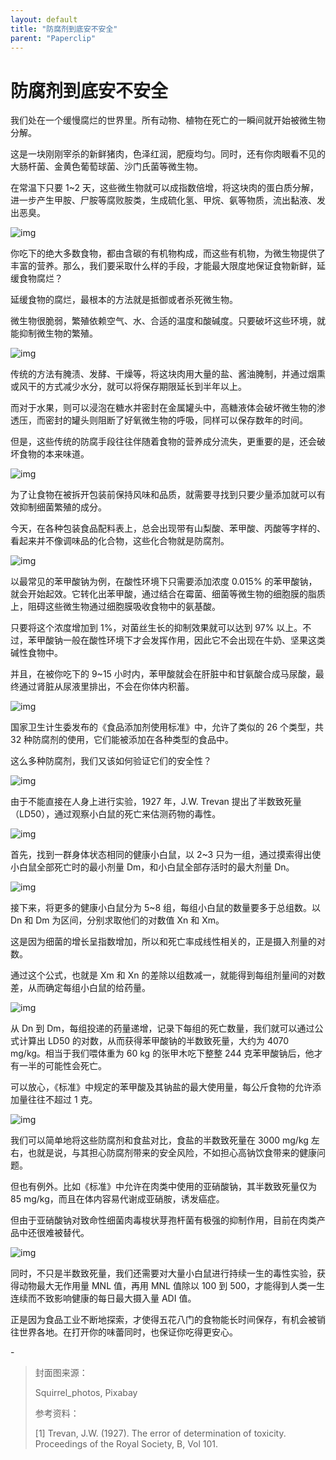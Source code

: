 ```yaml
---
layout: default
title: "防腐剂到底安不安全"
parent: "Paperclip"
---
```


# 防腐剂到底安不安全

我们处在一个缓慢腐烂的世界里。所有动物、植物在死亡的一瞬间就开始被微生物分解。

这是一块刚刚宰杀的新鲜猪肉，色泽红润，肥瘦均匀。同时，还有你肉眼看不见的大肠杆菌、金黄色葡萄球菌、沙门氏菌等微生物。

在常温下只要 1~2 天，这些微生物就可以成指数倍增，将这块肉的蛋白质分解，进一步产生甲胺、尸胺等腐败胺类，生成硫化氢、甲烷、氨等物质，流出黏液、发出恶臭。

![img](https://i.loli.net/2021/10/04/BCOYczedHN4ho7n.gif)

你吃下的绝大多数食物，都由含碳的有机物构成，而这些有机物，为微生物提供了丰富的营养。那么，我们要采取什么样的手段，才能最大限度地保证食物新鲜，延缓食物腐烂？

延缓食物的腐烂，最根本的方法就是抵御或者杀死微生物。

微生物很脆弱，繁殖依赖空气、水、合适的温度和酸碱度。只要破坏这些环境，就能抑制微生物的繁殖。

![img](https://i.loli.net/2021/10/04/mlurLSbF6Ggz8NV.png)

传统的方法有腌渍、发酵、干燥等，将这块肉用大量的盐、酱油腌制，并通过烟熏或风干的方式减少水分，就可以将保存期限延长到半年以上。

而对于水果，则可以浸泡在糖水并密封在金属罐头中，高糖液体会破坏微生物的渗透压，而密封的罐头则阻断了好氧微生物的呼吸，同样可以保存数年的时间。

但是，这些传统的防腐手段往往伴随着食物的营养成分流失，更重要的是，还会破坏食物的本来味道。

![img](https://mmbiz.qpic.cn/mmbiz_gif/SlOqFKqEO4FE2q8djjLefyicMqyrfomPwGPELKUjFgLKhPdm50r0oicbibTYAyNovW2uNuravUNHxRnhbM3cZBSXg/640?wx_fmt=gif)

为了让食物在被拆开包装前保持风味和品质，就需要寻找到只要少量添加就可以有效抑制细菌繁殖的成分。

今天，在各种包装食品配料表上，总会出现带有山梨酸、苯甲酸、丙酸等字样的、看起来并不像调味品的化合物，这些化合物就是防腐剂。

![img](https://i.loli.net/2021/10/04/5bd7aAorleEGPYs.png)

以最常见的苯甲酸钠为例，在酸性环境下只需要添加浓度 0.015% 的苯甲酸钠，就会开始起效。它转化出苯甲酸，通过结合在霉菌、细菌等微生物的细胞膜的脂质上，阻碍这些微生物通过细胞膜吸收食物中的氨基酸。

只要将这个浓度增加到 1%，对菌丝生长的抑制效果就可以达到 97% 以上。不过，苯甲酸钠一般在酸性环境下才会发挥作用，因此它不会出现在牛奶、坚果这类碱性食物中。

并且，在被你吃下的 9~15 小时内，苯甲酸就会在肝脏中和甘氨酸合成马尿酸，最终通过肾脏从尿液里排出，不会在你体内积蓄。

![img](https://i.loli.net/2021/10/04/2dlWSOAPDthqifZ.png)

国家卫生计生委发布的《食品添加剂使用标准》中，允许了类似的 26 个类型，共 32 种防腐剂的使用，它们能被添加在各种类型的食品中。

这么多种防腐剂，我们又该如何验证它们的安全性？

![img](https://i.loli.net/2021/10/04/MH3K1dUm4pyAvwO.png)

由于不能直接在人身上进行实验，1927 年，J.W. Trevan 提出了半数致死量（LD50），通过观察小白鼠的死亡来估测药物的毒性。

![img](https://i.loli.net/2021/10/04/IiRLgDdGtfBMl6m.png)

首先，找到一群身体状态相同的健康小白鼠，以 2~3 只为一组，通过摸索得出使小白鼠全部死亡时的最小剂量 Dm，和小白鼠全部存活时的最大剂量 Dn。

![img](https://i.loli.net/2021/10/04/Ruv9wUtc5KPsx1n.png)

接下来，将更多的健康小白鼠分为 5~8 组，每组小白鼠的数量要多于总组数。以 Dn 和 Dm 为区间，分别求取他们的对数值 Xn 和 Xm。

这是因为细菌的增长呈指数增加，所以和死亡率成线性相关的，正是摄入剂量的对数。

通过这个公式，也就是 Xm 和 Xn 的差除以组数减一，就能得到每组剂量间的对数差，从而确定每组小白鼠的给药量。

![img](https://i.loli.net/2021/10/04/ZsJca2xtpvDwUuV.png)

从 Dn 到 Dm，每组投递的药量递增，记录下每组的死亡数量，我们就可以通过公式计算出 LD50 的对数，从而获得苯甲酸钠的半数致死量，大约为 4070 mg/kg。相当于我们喂体重为 60 kg 的张甲木吃下整整 244 克苯甲酸钠后，他才有一半的可能性会死亡。

可以放心，《标准》中规定的苯甲酸及其钠盐的最大使用量，每公斤食物的允许添加量往往不超过 1 克。

![img](https://i.loli.net/2021/10/04/xt5GHOTSflq6PUF.png)

我们可以简单地将这些防腐剂和食盐对比，食盐的半数致死量在 3000 mg/kg 左右，也就是说，与其担心防腐剂带来的安全风险，不如担心高钠饮食带来的健康问题。

但也有例外。比如《标准》中允许在肉类中使用的亚硝酸钠，其半数致死量仅为 85 mg/kg，而且在体内容易代谢成亚硝胺，诱发癌症。

但由于亚硝酸钠对致命性细菌肉毒梭状芽孢杆菌有极强的抑制作用，目前在肉类产品中还很难被替代。

![img](https://i.loli.net/2021/10/04/S2e9X56nPvU1ywc.png)

同时，不只是半数致死量，我们还需要对大量小白鼠进行持续一生的毒性实验，获得动物最大无作用量 MNL 值，再用 MNL 值除以 100 到 500，才能得到人类一生连续而不致影响健康的每日最大摄入量 ADI 值。

正是因为食品工业不断地探索，才使得五花八门的食物能长时间保存，有机会被销往世界各地。在打开你的味蕾同时，也保证你吃得更安心。

\-

> 封面图来源：
>
> Squirrel_photos, Pixabay
>
> 参考资料：
>
> [1] Trevan, J.W. (1927). The error of determination of toxicity. Proceedings of the Royal Society, B, Vol 101.
